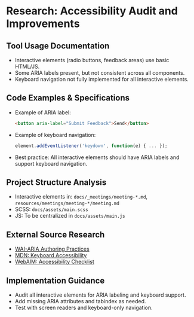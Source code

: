 <!-- markdownlint-disable-file -->

# Research: Accessibility Audit and Improvements

## Tool Usage Documentation

- Interactive elements (radio buttons, feedback areas) use basic HTML/JS.
- Some ARIA labels present, but not consistent across all components.
- Keyboard navigation not fully implemented for all interactive elements.

## Code Examples & Specifications

- Example of ARIA label:
  ```html
  <button aria-label="Submit Feedback">Send</button>
  ```
- Example of keyboard navigation:
  ```js
  element.addEventListener('keydown', function(e) { ... });
  ```
- Best practice: All interactive elements should have ARIA labels and support keyboard navigation.

## Project Structure Analysis

- Interactive elements in: `docs/_meetings/meeting-*.md`, `resources/meetings/meeting-*/meeting.md`
- SCSS: `docs/assets/main.scss`
- JS: To be centralized in `docs/assets/main.js`

## External Source Research

- [WAI-ARIA Authoring Practices](https://www.w3.org/WAI/ARIA/apg/)
- [MDN: Keyboard Accessibility](https://developer.mozilla.org/en-US/docs/Web/Accessibility/Keyboard-navigable_JavaScript_widgets)
- [WebAIM: Accessibility Checklist](https://webaim.org/standards/wcag/checklist)

## Implementation Guidance

- Audit all interactive elements for ARIA labeling and keyboard support.
- Add missing ARIA attributes and tabindex as needed.
- Test with screen readers and keyboard-only navigation.
